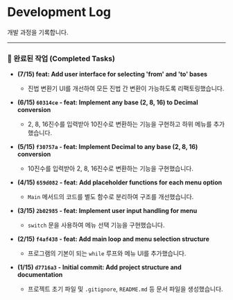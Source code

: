 # Development Log

개발 과정을 기록합니다.

---

### 📜 완료된 작업 (Completed Tasks)

- **(7/15) feat: Add user interface for selecting 'from' and 'to' bases**
  - 진법 변환기 UI를 개선하여 모든 진법 간 변환이 가능하도록 리팩토링했습니다.

- **(6/15) `60314ce` - feat: Implement any base (2, 8, 16) to Decimal conversion**
  - 2, 8, 16진수를 입력받아 10진수로 변환하는 기능을 구현하고 하위 메뉴를 추가했습니다.

- **(5/15) `f30757a` - feat: Implement Decimal to any base (2, 8, 16) conversion**
  - 10진수를 입력받아 2, 8, 16진수로 변환하는 기능을 구현했습니다.

- **(4/15) `659d082` - feat: Add placeholder functions for each menu option**
  - `Main` 메서드의 코드를 별도 함수로 분리하여 구조를 개선했습니다.

- **(3/15) `2b02985` - feat: Implement user input handling for menu**
  - `switch` 문을 사용하여 메뉴 선택 기능을 구현했습니다.

- **(2/15) `f4af438` - feat: Add main loop and menu selection structure**
  - 프로그램의 기본이 되는 `while` 루프와 메뉴 UI를 추가했습니다.

- **(1/15) `d7716a3` - Initial commit: Add project structure and documentation**
  - 프로젝트 초기 파일 및 `.gitignore`, `README.md` 등 문서 파일을 생성했습니다.